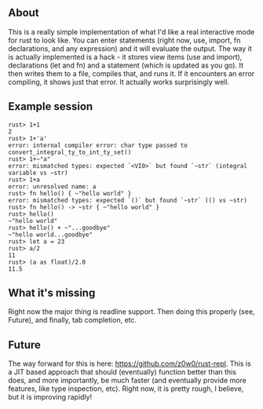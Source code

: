 ## About

This is a really simple implementation of what I'd like a real interactive mode for rust to look like. You can enter statements (right now, use, import, fn declarations, and any expression) and it will evaluate the output. The way it is actually implemented is a hack - it stores view items (use and import), declarations (let and fn) and a statement (which is updated as you go). It then writes them to a file, compiles that, and runs it. If it encounters an error compiling, it shows just that error. It actually works surprisingly well.

## Example session

    rust> 1+1
    2
    rust> 1+'a'
    error: internal compiler error: char type passed to convert_integral_ty_to_int_ty_set()
    rust> 1+~"a"
    error: mismatched types: expected `<VI0>` but found `~str` (integral variable vs ~str)
    rust> 1+a
    error: unresolved name: a
    rust> fn hello() { ~"hello world" }
    error: mismatched types: expected `()` but found `~str` (() vs ~str)
    rust> fn hello() -> ~str { ~"hello world" }
    rust> hello()
    ~"hello world"
    rust> hello() + ~"...goodbye"
    ~"hello world...goodbye"
    rust> let a = 23
    rust> a/2
    11
    rust> (a as float)/2.0
    11.5

## What it's missing

Right now the major thing is readline support. Then doing this properly (see, Future), and finally, tab completion, etc.

## Future

The way forward for this is here: https://github.com/z0w0/rust-repl. This is a JIT based approach that should (eventually) function better than this does, and more importantly, be much faster (and eventually provide more features, like type inspection, etc). Right now, it is pretty rough, I believe, but it is improving rapidly!